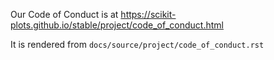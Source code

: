 <!--placeholder page so Github knows we have a CoC-->

Our Code of Conduct is at
https://scikit-plots.github.io/stable/project/code_of_conduct.html

It is rendered from `docs/source/project/code_of_conduct.rst`